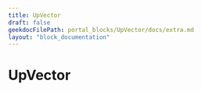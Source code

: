 ```yaml
---
title: UpVector
draft: false
geekdocFilePath: portal_blocks/UpVector/docs/extra.md
layout: "block_documentation"
---
```

# UpVector